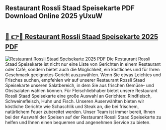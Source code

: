 ## Restaurant Rossli Staad Speisekarte PDF Download Online 2025 yUxuW

# <h2><a href="http://gcao06.nevu.top/?p=Restaurant+Rossli+Staad+Speisekarte">🔗 👉🔴 Restaurant Rossli Staad Speisekarte 2025 PDF</a></h2>

[![Restaurant Rossli Staad Speisekarte 2025 PDF](https://i.imgur.com/dBaPXMq.png)](http://gcao06.nevu.top/?p=Restaurant+Rossli+Staad+Speisekarte)
Die Restaurant Rossli Staad Speisekarte ist nicht nur eine Liste von Gerichten in einem Restaurant oder Café, sondern bietet auch die Möglichkeit, ein köstliches und für Ihren Geschmack geeignetes Gericht auszuwählen. Wenn Sie etwas Leichtes und Frisches suchen, empfehlen wir auf unserer Restaurant Rossli Staad Speisekarte unseren Salatbereich, in dem Sie aus frischen Gemüse- und Obstsalaten wählen können. Für Fleischliebhaber bietet unsere Restaurant Rossli Staad Speisekarte eine große Auswahl an Gerichten: Rindfleisch, Schweinefleisch, Huhn und Fisch. Unseren Auserwählten bieten wir köstliche Gerichte wie Schaschlik und Steak an, die bei frischem, natürlichem Feuer zubereitet werden. Unser Team ist immer bereit, Ihnen bei der Auswahl der Speisen auf der Restaurant Rossli Staad Speisekarte zu helfen und Ihnen einen bequemen und angenehmen Service zu bieten.

